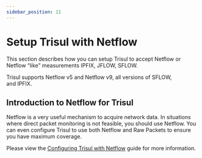 ```yaml
---
sidebar_position: 11
---
```


# Setup Trisul with Netflow

This section describes how you can setup Trisul to accept Netflow or Netflow “like” measurements IPFIX, JFLOW, SFLOW.

Trisul supports Netflow v5 and Netflow v9, all versions of SFLOW, and IPFIX.

## Introduction to Netflow for Trisul

Netflow is a very useful mechanism to acquire network data. In situations where direct packet monitoring is not feasible, you should use Netflow. You can even configure Trisul to use both Netflow and Raw Packets to ensure you have maximum coverage.

Please view the [Configuring Trisul with Netflow](/docs/ug/netflow/ ) guide for more information.
